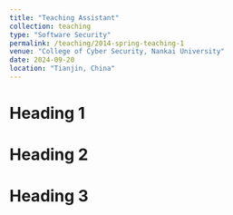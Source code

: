 ```yaml
---
title: "Teaching Assistant"
collection: teaching
type: "Software Security"
permalink: /teaching/2014-spring-teaching-1
venue: "College of Cyber Security, Nankai University"
date: 2024-09-20
location: "Tianjin, China"
---
```




Heading 1
======

Heading 2
======

Heading 3
======
